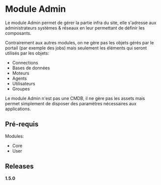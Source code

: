Module Admin
=============

Le module Admin permet de gérer la partie infra du site, elle s'adresse aux administrateurs systèmes & réseaux en leur permettant de définir les composants.

Contrairement aux autres modules, on ne gère pas les objets gérés par le portail (par exemple des jobs) mais seulement les éléments qui seront utilisés par les objets:
- Connections
- Bases de données
- Moteurs
- Agents
- Utilisateurs
- Groupes

Le module Admin n'est pas une CMDB, il ne gère pas les assets mais permet simplement de disposer des paramètres nécessaires aux applications.

Pré-requis
----------

Modules:
- Core
- User

Releases
--------

__1.5.0__